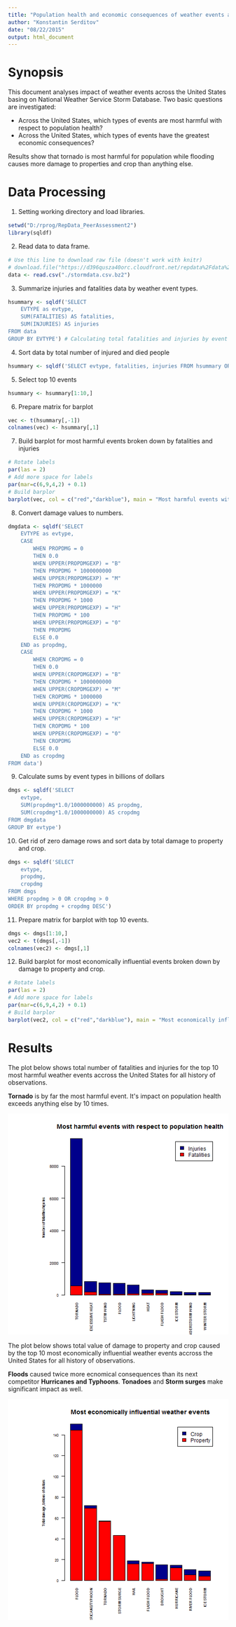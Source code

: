 ```yaml
---
title: "Population health and economic consequences of weather events across the United States."
author: "Konstantin Serditov"
date: "08/22/2015"
output: html_document
---
```


# Synopsis
This document analyses impact of weather events across the United States basing on National Weather Service Storm Database. Two basic questions are investigated:

* Across the United States, which types of events are most harmful with respect to population health?
* Across the United States, which types of events have the greatest economic consequences?

Results show that tornado is most harmful for population while flooding causes more damage to properties and crop than anything else. 

# Data Processing

1. Setting working directory and load libraries.

```r
setwd("D:/rprog/RepData_PeerAssessment2")
library(sqldf)
```

2. Read data to data frame.

```r
# Use this line to download raw file (doesn't work with knitr)
# download.file("https://d396qusza40orc.cloudfront.net/repdata%2Fdata%2FStormData.csv.bz2", destfile="./stormdata.csv.bz2")
data <- read.csv("./stormdata.csv.bz2")
```

3. Summarize injuries and fatalities data by weather event types.

```r
hsummary <- sqldf('SELECT
	EVTYPE as evtype,
	SUM(FATALITIES) AS fatalities,
	SUM(INJURIES) AS injuries
FROM data
GROUP BY EVTYPE') # Calculating total fatalities and injuries by event types
```

4. Sort data by total number of injured and died people

```r
hsummary <- sqldf('SELECT evtype, fatalities, injuries FROM hsummary ORDER BY fatalities+injuries DESC')
```

5. Select top 10 events

```r
hsummary <- hsummary[1:10,]
```

6. Prepare matrix for barplot

```r
vec <- t(hsummary[,-1])
colnames(vec) <- hsummary[,1]
```

7. Build barplot for most harmful events broken down by fatalities and injuries

```r
# Rotate labels
par(las = 2)
# Add more space for labels
par(mar=c(6,9,4,2) + 0.1)
# Build barplor
barplot(vec, col = c("red","darkblue"), main = "Most harmful events with respect to population health", ylab = "Number of fatalities/injuries", cex.axis = 0.7, cex.names = 0.7, cex.lab = 0.7, legend.text = c("Fatalities","Injuries"))
```

8. Convert damage values to numbers.

```r
dmgdata <- sqldf('SELECT
	EVTYPE as evtype,
	CASE
		WHEN PROPDMG = 0
		THEN 0.0
		WHEN UPPER(PROPDMGEXP) = "B"
		THEN PROPDMG * 1000000000
		WHEN UPPER(PROPDMGEXP) = "M"
		THEN PROPDMG * 1000000
		WHEN UPPER(PROPDMGEXP) = "K"
		THEN PROPDMG * 1000
		WHEN UPPER(PROPDMGEXP) = "H"
		THEN PROPDMG * 100
		WHEN UPPER(PROPDMGEXP) = "0"
		THEN PROPDMG
		ELSE 0.0
	END as propdmg,
	CASE
		WHEN CROPDMG = 0
		THEN 0.0
		WHEN UPPER(CROPDMGEXP) = "B"
		THEN CROPDMG * 1000000000
		WHEN UPPER(CROPDMGEXP) = "M"
		THEN CROPDMG * 1000000
		WHEN UPPER(CROPDMGEXP) = "K"
		THEN CROPDMG * 1000
		WHEN UPPER(CROPDMGEXP) = "H"
		THEN CROPDMG * 100
		WHEN UPPER(CROPDMGEXP) = "0"
		THEN CROPDMG
		ELSE 0.0
	END as cropdmg
FROM data')
```

9. Calculate sums by event types in billions of dollars

```r
dmgs <- sqldf('SELECT
	evtype,
	SUM(propdmg*1.0/1000000000) AS propdmg,
	SUM(cropdmg*1.0/1000000000) AS cropdmg
FROM dmgdata
GROUP BY evtype')
```

10. Get rid of zero damage rows and sort data by total damage to property and crop.

```r
dmgs <- sqldf('SELECT
	evtype,
	propdmg,
	cropdmg
FROM dmgs
WHERE propdmg > 0 OR cropdmg > 0
ORDER BY propdmg + cropdmg DESC')
```

11. Prepare matrix for barplot with top 10 events.

```r
dmgs <- dmgs[1:10,]
vec2 <- t(dmgs[,-1])
colnames(vec2) <- dmgs[,1]
```

12. Build barplot for most economically influential events broken down by damage to property and crop.

```r
# Rotate labels
par(las = 2)
# Add more space for labels
par(mar=c(6,9,4,2) + 0.1)
# Build barplor
barplot(vec2, col = c("red","darkblue"), main = "Most economically influential weather events", ylab = "Total damage, billions of dollars", cex.axis = 0.7, cex.names = 0.7, cex.lab = 0.7, legend.text = c("Property","Crop"))
```

# Results
The plot below shows total number of fatalities and injuries for the top 10 most harmful weather events accross the United States for all history of observations.

**Tornado** is by far the most harmful event. It's impact on population health exceeds anything else by 10 times.

![plot of chunk unnamed-chunk-13](figure/unnamed-chunk-13-1.png) 

The plot below shows total value of damage to property and crop caused by the top 10 most economically influential weather events accross the United States for all history of observations.

**Floods** caused twice more ecnomical consequences than its next competitor **Hurricanes and Typhoons**. **Tonadoes** and **Storm surges** make significant impact as well.

![plot of chunk unnamed-chunk-14](figure/unnamed-chunk-14-1.png) 

